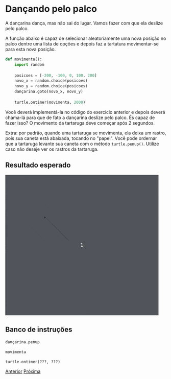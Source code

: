# Dançando pelo palco

A dançarina dança, mas não sai do lugar. Vamos fazer com que ela deslize pelo
palco.

A função abaixo é capaz de selecionar aleatoriamente uma nova posição no palco
dentre uma lista de opções e depois faz a tartatura movimentar-se para esta
nova posição.

```python 
def movimenta():
    import random

    posicoes = [-200, -100, 0, 100, 200]
    novo_x = random.choice(posicoes)
    novo_y = random.choice(posicoes)
    dançarina.goto(novo_x, novo_y)

    turtle.ontimer(movimenta, 2000)
```

Você deverá implementá-la no código do exercício anterior e depois deverá
chama-lá para que de fato a dançarina deslize pelo palco. És capaz de fazer
isso? O movimento da tartaruga deve começar após 2 segundos.

Extra: por padrão, quando uma tartaruga se movimenta, ela deixa um rastro, pois
sua caneta está abaixada, tocando no "papel". Você pode ordernar que a tartaruga
levante sua caneta com o método ```turtle.penup()```. Utilize caso não deseje
ver os rastros da tartaruga.

## Resultado esperado
![Deslizando pelo palco](05_desliza_pelo_palco.gif "Deslizando pelo palco")

## Banco de instruções

```dançarina.penup```

```movimenta```

```turtle.ontimer(???, ???)```


[Anterior](04_palco_que_brilha.md) [Próxima](06_mais_dancarinas.md)

